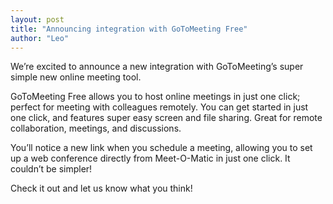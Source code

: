 ```yaml
---
layout: post
title: "Announcing integration with GoToMeeting Free"
author: "Leo"
---
```


We’re excited to announce a new integration with GoToMeeting’s super simple new
online meeting tool.

GoToMeeting Free allows you to host online meetings in just one click; perfect
for meeting with colleagues remotely. You can get started in just one click,
and features super easy screen and file sharing. Great for remote
collaboration, meetings, and discussions.

You’ll notice a new link when you schedule a meeting, allowing you to set up a
web conference directly from Meet-O-Matic in just one click. It couldn’t be
simpler!

Check it out and let us know what you think!
